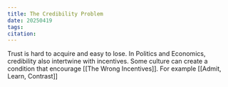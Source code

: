 ```yaml
---
title: The Credibility Problem
date: 20250419
tags: 
citation:
---
```

Trust is hard to acquire and easy to lose. In Politics and Economics, credibility also intertwine with incentives. Some culture can create a condition that encourage [[The Wrong Incentives]]. For example [[Admit, Learn, Contrast]]